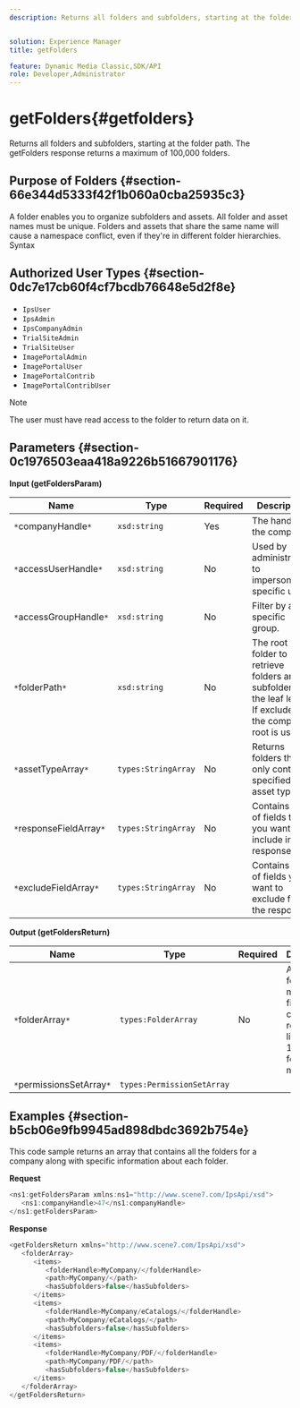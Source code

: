 ```yaml
---
description: Returns all folders and subfolders, starting at the folder path. The getFolders response returns a maximum of 100,000 folders.


solution: Experience Manager
title: getFolders

feature: Dynamic Media Classic,SDK/API
role: Developer,Administrator
---
```


# getFolders{#getfolders}

Returns all folders and subfolders, starting at the folder path. The getFolders response returns a maximum of 100,000 folders.

## Purpose of Folders {#section-66e344d5333f42f1b060a0cba25935c3}

A folder enables you to organize subfolders and assets. All folder and asset names must be unique. Folders and assets that share the same name will cause a namespace conflict, even if they're in different folder hierarchies. 
Syntax 

## Authorized User Types {#section-0dc7e17cb60f4cf7bcdb76648e5d2f8e}

* `IpsUser` 
* `IpsAdmin` 
* `IpsCompanyAdmin` 
* `TrialSiteAdmin` 
* `TrialSiteUser` 
* `ImagePortalAdmin` 
* `ImagePortalUser` 
* `ImagePortalContrib` 
* `ImagePortalContribUser`

>[!NOTE]
>
>The user must have read access to the folder to return data on it.

## Parameters {#section-0c1976503eaa418a9226b51667901176}

**Input (getFoldersParam)** 

|  Name  | Type  | Required  | Description  |
|---|---|---|---|
|  `*`companyHandle`*`  | `xsd:string`  | Yes  | The handle to the company.  |
|  `*`accessUserHandle`*`  | `xsd:string`  | No  | Used by administrators to impersonate a specific user.  |
|  `*`accessGroupHandle`*`  | `xsd:string`  | No  | Filter by a specific group.  |
|  `*`folderPath`*`  | `xsd:string`  | No  | The root folder to retrieve folders and all subfolders to the leaf level. If excluded, the company root is used.  |
|  `*`assetTypeArray`*`  | `types:StringArray`  | No  | Returns folders that only contain specified asset types.  |
|  `*`responseFieldArray`*`  | `types:StringArray`  | No  | Contains a list of fields that you want to include in the response.  |
|  `*`excludeFieldArray`*`  | `types:StringArray`  | No  | Contains a list of fields you want to exclude from the response.  |

**Output (getFoldersReturn)** 

|  Name  | Type  | Required  | Description  |
|---|---|---|---|
|  `*`folderArray`*`  | `types:FolderArray`  | No  | An array of folders that match the filter criteria. The response is limited to 100,000 folders maximum.  |
|  `*`permissionsSetArray`*`  | `types:PermissionSetArray`  |  |  |

## Examples {#section-b5cb06e9fb9945ad898dbdc3692b754e}

This code sample returns an array that contains all the folders for a company along with specific information about each folder.

**Request** 

```java
<ns1:getFoldersParam xmlns:ns1="http://www.scene7.com/IpsApi/xsd">
   <ns1:companyHandle>47</ns1:companyHandle>
</ns1:getFoldersParam>
```

**Response** 

```java
<getFoldersReturn xmlns="http://www.scene7.com/IpsApi/xsd">
   <folderArray>
      <items>
         <folderHandle>MyCompany/</folderHandle>
         <path>MyCompany/</path>
         <hasSubfolders>false</hasSubfolders>
      </items>
      <items>
         <folderHandle>MyCompany/eCatalogs/</folderHandle>
         <path>MyCompany/eCatalogs/</path>
         <hasSubfolders>false</hasSubfolders>
      </items>
      <items>
         <folderHandle>MyCompany/PDF/</folderHandle>
         <path>MyCompany/PDF/</path>
         <hasSubfolders>false</hasSubfolders>
      </items>
   </folderArray>
</getFoldersReturn>
```


